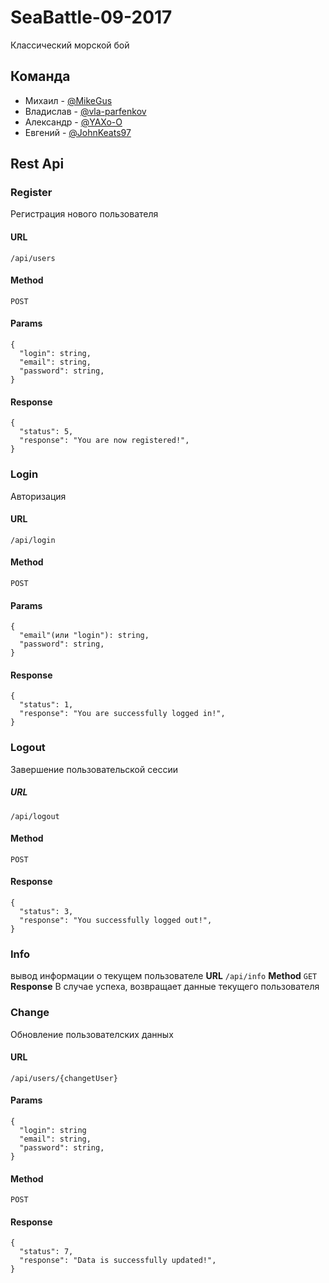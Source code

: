 # SeaBattle-09-2017

Классический морской бой
## Команда

- Михаил - [@MikeGus](https://github.com/MikeGus)
- Владислав - [@vla-parfenkov](https://github.com/vla-parfenkov)
- Александр - [@YAXo-O](https://github.com/YAXo-O)
- Евгений - [@JohnKeats97](https://github.com/JohnKeats97) 

## Rest Api 

### Register
Регистрация нового пользователя
#### URL
`/api/users`
#### Method
`POST`
#### Params
```
{
  "login": string,
  "email": string,
  "password": string,
}
```
#### Response
```
{
  "status": 5,
  "response": "You are now registered!",
}
```
### Login
Авторизация
#### URL
`/api/login`
#### Method
`POST`
#### Params
```
{
  "email"(или "login"): string, 
  "password": string,
}
```
#### Response
```
{
  "status": 1,
  "response": "You are successfully logged in!",
}
```

### Logout
Завершение пользовательской сессии
##### URL
`/api/logout`
#### Method
`POST`
#### Response
```
{
  "status": 3,
  "response": "You successfully logged out!",
}
```
### Info
вывод информации о текущем пользователе
**URL**
`/api/info`
**Method**
`GET`
**Response**
В случае успеха, возвращает данные текущего пользователя

### Change
Обновление пользователских данных
#### URL
`/api/users/{changetUser}`
#### Params
```
{
  "login": string
  "email": string,
  "password": string,
}
```
#### Method
`POST`
#### Response
```
{
  "status": 7,
  "response": "Data is successfully updated!",
}
```
 
 
